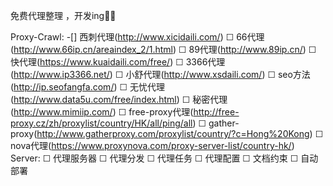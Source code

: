 免费代理整理 ，开发ing🐱‍👤

Proxy-Crawl:
  -[] 西刺代理(http://www.xicidaili.com/)
  ☐ 66代理(http://www.66ip.cn/areaindex_2/1.html)
  ☐ 89代理(http://www.89ip.cn/)
  ☐ 快代理(https://www.kuaidaili.com/free/)
  ☐ 3366代理(http://www.ip3366.net/)
  ☐ 小舒代理(http://www.xsdaili.com/)
  ☐ seo方法(http://ip.seofangfa.com/)
  ☐ 无忧代理(http://www.data5u.com/free/index.html)
  ☐ 秘密代理(http://www.mimiip.com/)
  ☐ free-proxy代理(http://free-proxy.cz/zh/proxylist/country/HK/all/ping/all)
  ☐ gather-proxy(http://www.gatherproxy.com/proxylist/country/?c=Hong%20Kong)
  ☐ nova代理(https://www.proxynova.com/proxy-server-list/country-hk/)
Server:
  ☐ 代理服务器
  ☐ 代理分发
  ☐ 代理任务
  ☐ 代理配置
  ☐ 文档约束
  ☐ 自动部署